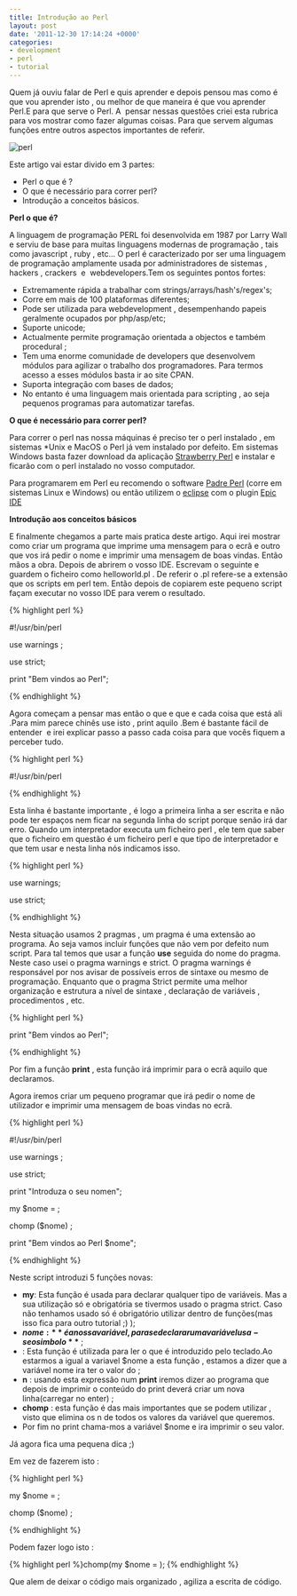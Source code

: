 ```yaml
---
title: Introdução ao Perl
layout: post
date: '2011-12-30 17:14:24 +0000'
categories:
- development
- perl
- tutorial
---
```


Quem já ouviu falar de Perl e quis aprender e depois pensou mas como é que vou aprender isto , ou melhor de que maneira é que vou aprender Perl.E para que serve o Perl. A  pensar nessas questões criei esta rubrica para vos mostrar como fazer algumas coisas. Para que servem algumas funções entre outros aspectos importantes de referir.

![](http://seeklogo.com/images/P/PERL-logo-392C2FBE62-seeklogo.com.gif "perl")


Este artigo vai estar divido em 3 partes:

*   Perl o que é ?
*   O que é necessário para correr perl?
*   Introdução a conceitos básicos.

**Perl o que é?**

A linguagem de programação PERL foi desenvolvida em 1987 por Larry Wall e serviu de base para muitas linguagens modernas de programação , tais como javascript , ruby , etc... O perl é caracterizado por ser uma linguagem de programação amplamente usada por administradores de sistemas , hackers , crackers  e  webdevelopers.Tem os seguintes pontos fortes:

*   Extremamente rápida a trabalhar com strings/arrays/hash's/regex's;
*   Corre em mais de 100 plataformas diferentes;
*   Pode ser utilizada para webdevelopment , desempenhando papeis geralmente ocupados por php/asp/etc;
*   Suporte unicode;
*   Actualmente permite programação orientada a objectos e também procedural ;
*   Tem uma enorme comunidade de developers que desenvolvem módulos para agilizar o trabalho dos programadores. Para termos acesso a esses módulos basta ir ao site CPAN.
*   Suporta integração com bases de dados;
*   No entanto é uma linguagem mais orientada para scripting , ao seja pequenos programas para automatizar tarefas.

**O que é necessário para correr perl?**

Para correr o perl nas nossa máquinas é preciso ter o perl instalado , em sistemas *Unix e MacOS o Perl já vem instalado por defeito. Em sistemas Windows basta fazer download da aplicação [Strawberry Perl](http://strawberryperl.com/ "Strawberry Perl") e instalar e ficarão com o perl instalado no vosso computador.

Para programarem em Perl eu recomendo o software [Padre Perl](http://padre.perlide.org/ "Padre Perl") (corre em sistemas Linux e Windows) ou então utilizem o [eclipse](http://www.eclipse.org/ "Eclipse") com o plugin [Epic IDE](http://www.epic-ide.org/ "EPIC IDE")

**Introdução aos conceitos básicos**

E finalmente chegamos a parte mais pratica deste artigo. Aqui irei mostrar como criar um programa que imprime uma mensagem para o ecrã e outro que vos irá pedir o nome e imprimir uma mensagem de boas vindas. Então mãos a obra. Depois de abrirem o vosso IDE. Escrevam o seguinte e guardem o ficheiro como helloworld.pl . De referir o .pl refere-se a extensão que os scripts em perl tem. Então depois de copiarem este pequeno script façam executar no vosso IDE para verem o resultado.

{% highlight perl %}

#!/usr/bin/perl

use warnings ;

use strict;

print "Bem vindos ao Perl";

{% endhighlight %}

Agora começam a pensar mas então o que e que e cada coisa que está ali .Para mim parece chinês use isto , print aquilo .Bem é bastante fácil de entender  e irei explicar passo a passo cada coisa para que vocês fiquem a perceber tudo.

{% highlight perl %}

#!/usr/bin/perl

{% endhighlight %}

Esta linha é bastante importante , é logo a primeira linha a ser escrita e não pode ter espaços nem ficar na segunda linha do script porque senão irá dar erro. Quando um interpretador executa um ficheiro perl , ele tem que saber que o ficheiro em questão é um ficheiro perl e que tipo de interpretador e que tem usar e nesta linha nós indicamos isso.

{% highlight perl %}

use warnings;

use strict;

{% endhighlight %}

Nesta situação usamos 2 pragmas , um pragma é uma extensão ao programa. Ao seja vamos incluir funções que não vem por defeito num script. Para tal temos que usar a função **use** seguida do nome do pragma. Neste caso usei o pragma warnings e strict. O pragma warnings é responsável por nos avisar de possíveis erros de sintaxe ou mesmo de programação. Enquanto que o pragma Strict permite uma melhor organização e estrutura a nível de sintaxe , declaração de variáveis , procedimentos , etc.

{% highlight perl %}

print "Bem vindos ao Perl";

{% endhighlight %}

Por fim a função **print** , esta função irá imprimir para o ecrã aquilo que declaramos.

Agora iremos criar um pequeno programar que irá pedir o nome de utilizador e imprimir uma mensagem de boas vindas no ecrã.

{% highlight perl %}

#!/usr/bin/perl

use warnings ;

use strict;

print "Introduza o seu nomen";

my $nome = <stdin>;</stdin>

chomp ($nome) ;

print "Bem vindos ao Perl $nome";

{% endhighlight %}

Neste script introduzi 5 funções novas:

*   **my**: Esta função é usada para declarar qualquer tipo de variáveis. Mas a sua utilização só e obrigatória se tivermos usado o pragma strict. Caso não tenhamos usado só é obrigatório utilizar dentro de funções(mas isso fica para outro tutorial ;) );
*   **$nome:** é a nossa variável , para se declarar uma variável usa-se o simbolo **$** ;
*   : Esta função é utilizada para ler o que é introduzido pelo teclado.Ao estarmos a igual a variavel $nome a esta função , estamos a dizer que a variável nome ira ter o valor do <stdin>;</stdin>
*   **n** : usando esta expressão num **print** iremos dizer ao programa que depois de imprimir o conteúdo do print deverá criar um nova linha(carregar no enter) ;
*   **chomp** : esta função é das mais importantes que se podem utilizar , visto que elimina os n de todos os valores da variável que queremos.
*   Por fim no print chama-mos a variável $nome e ira imprimir o seu valor.

Já agora fica uma pequena dica ;)

Em vez de fazerem isto :

{% highlight perl %}

my $nome = <stdin>;</stdin>

chomp ($nome) ;

{% endhighlight %}

Podem fazer logo isto :

{% highlight perl %}chomp(my $nome = <stdin>); {% endhighlight %}</stdin>

Que alem de deixar o código mais organizado , agiliza a escrita de código.